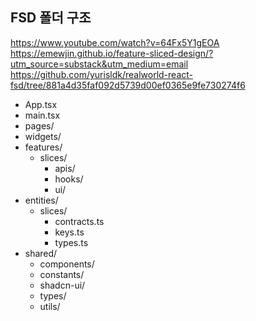 ## FSD 폴더 구조

https://www.youtube.com/watch?v=64Fx5Y1gEOA
https://emewjin.github.io/feature-sliced-design/?utm_source=substack&utm_medium=email
https://github.com/yurisldk/realworld-react-fsd/tree/881a4d35faf092d5739d00ef0365e9fe730274f6

- App.tsx
- main.tsx
- pages/
- widgets/
- features/
  - slices/
    - apis/
    - hooks/
    - ui/
- entities/
  - slices/
    - contracts.ts
    - keys.ts
    - types.ts
- shared/
  - components/
  - constants/
  - shadcn-ui/
  - types/
  - utils/
